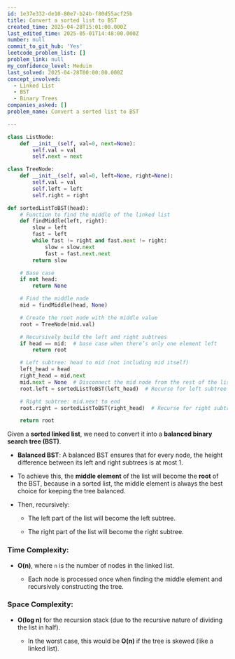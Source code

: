 ```yaml
---
id: 1e37e332-de10-80e7-b24b-f80d55acf25b
title: Convert a sorted list to BST
created_time: 2025-04-28T15:01:00.000Z
last_edited_time: 2025-05-01T14:48:00.000Z
number: null
commit_to_git_hub: 'Yes'
leetcode_problem_list: []
problem_link: null
my_confidence_level: Meduim
last_solved: 2025-04-28T00:00:00.000Z
concept_involved:
  - Linked List
  - BST
  - Binary Trees
companies_asked: []
problem_name: Convert a sorted list to BST

---
```


```python
class ListNode:
    def __init__(self, val=0, next=None):
        self.val = val
        self.next = next

class TreeNode:
    def __init__(self, val=0, left=None, right=None):
        self.val = val
        self.left = left
        self.right = right

def sortedListToBST(head):
    # Function to find the middle of the linked list
    def findMiddle(left, right):
        slow = left
        fast = left
        while fast != right and fast.next != right:
            slow = slow.next
            fast = fast.next.next
        return slow

    # Base case
    if not head:
        return None

    # Find the middle node
    mid = findMiddle(head, None)

    # Create the root node with the middle value
    root = TreeNode(mid.val)

    # Recursively build the left and right subtrees
    if head == mid:  # base case when there’s only one element left
        return root

    # Left subtree: head to mid (not including mid itself)
    left_head = head
    right_head = mid.next
    mid.next = None  # Disconnect the mid node from the rest of the list
    root.left = sortedListToBST(left_head)  # Recurse for left subtree

    # Right subtree: mid.next to end
    root.right = sortedListToBST(right_head)  # Recurse for right subtree

    return root

```

Given a **sorted linked list**, we need to convert it into a **balanced binary search tree (BST)**.

*   **Balanced BST**: A balanced BST ensures that for every node, the height difference between its left and right subtrees is at most 1.

*   To achieve this, the **middle element** of the list will become the **root** of the BST, because in a sorted list, the middle element is always the best choice for keeping the tree balanced.

*   Then, recursively:

    *   The left part of the list will become the left subtree.

    *   The right part of the list will become the right subtree.

### **Time Complexity:**

*   **O(n)**, where `n` is the number of nodes in the linked list.

    *   Each node is processed once when finding the middle element and recursively constructing the tree.

### **Space Complexity:**

*   **O(log n)** for the recursion stack (due to the recursive nature of dividing the list in half).

    *   In the worst case, this would be **O(n)** if the tree is skewed (like a linked list).
